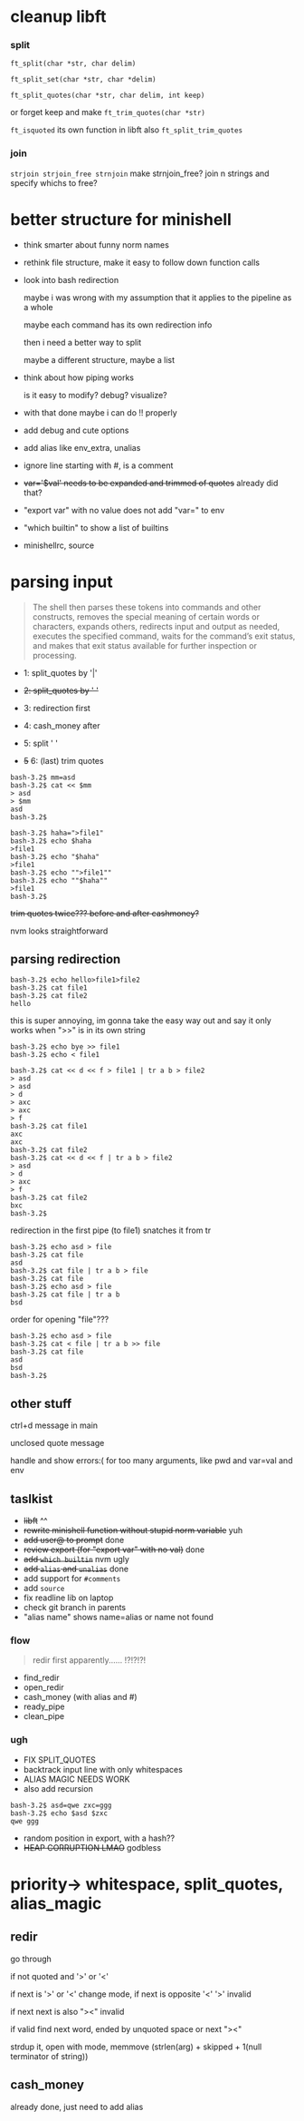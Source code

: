 # cleanup libft

### split
`ft_split(char *str, char delim)`

`ft_split_set(char *str, char *delim)`

`ft_split_quotes(char *str, char delim, int keep)`

or forget keep and make
`ft_trim_quotes(char *str)`


`ft_isquoted` its own function in libft
also `ft_split_trim_quotes`

### join
`strjoin strjoin_free strnjoin`
make strnjoin_free? join n strings and specify whichs to free?

# better structure for minishell

- think smarter about funny norm names

- rethink file structure, make it easy to follow down function calls

- look into bash redirection

    maybe i was wrong with my assumption that it applies to the pipeline as a whole

    maybe each command has its own redirection info

    then i need a better way to split

    maybe a different structure, maybe a list

- think about how piping works

    is it easy to modify? debug? visualize?

- with that done maybe i can do !! properly

- add debug and cute options

- add alias like env_extra, unalias

- ignore line starting with #, is a comment

- ~~var='$val' needs to be expanded and trimmed of quotes~~ already did that?
- "export var" with no value does not add "var=" to env

- "which builtin" to show a list of builtins

- minishellrc, source


# parsing input

> The shell then parses these tokens into commands and other constructs, removes the special meaning of certain words or characters, expands others, redirects input and output as needed, executes the specified command, waits for the command’s exit status, and makes that exit status available for further inspection or processing.


- 1: split_quotes by '|'

- ~~2: split_quotes by ' '~~

- 3: redirection first

- 4: cash_money after

- 5: split ' '

- ~~5~~ 6: (last) trim quotes
```
bash-3.2$ mm=asd
bash-3.2$ cat << $mm
> asd
> $mm
asd
bash-3.2$ 
```

```
bash-3.2$ haha=">file1"
bash-3.2$ echo $haha
>file1
bash-3.2$ echo "$haha"
>file1
bash-3.2$ echo "">file1""
bash-3.2$ echo ""$haha""
>file1
bash-3.2$ 
```
~~trim quotes twice??? before and after cashmoney?~~

nvm looks straightforward

## parsing redirection

```
bash-3.2$ echo hello>file1>file2
bash-3.2$ cat file1
bash-3.2$ cat file2
hello
```
this is super annoying, im gonna take the easy way out and say it only works when ">>" is in its own string
```
bash-3.2$ echo bye >> file1
bash-3.2$ echo < file1

bash-3.2$ cat << d << f > file1 | tr a b > file2
> asd
> asd
> d
> axc
> axc
> f
bash-3.2$ cat file1
axc
axc
bash-3.2$ cat file2
bash-3.2$ cat << d << f | tr a b > file2
> asd
> d
> axc
> f
bash-3.2$ cat file2
bxc
bash-3.2$ 
```
redirection in the first pipe (to file1) snatches it from tr

```
bash-3.2$ echo asd > file
bash-3.2$ cat file
asd
bash-3.2$ cat file | tr a b > file
bash-3.2$ cat file
bash-3.2$ echo asd > file
bash-3.2$ cat file | tr a b
bsd
```
order for opening "file"??? 
```
bash-3.2$ echo asd > file
bash-3.2$ cat < file | tr a b >> file
bash-3.2$ cat file
asd
bsd
bash-3.2$ 
```

## other stuff


ctrl+d message in main

unclosed quote message

handle and show errors:( for too many arguments, like pwd and var=val and env

## taslkist

- ~~libft~~ ^^
- ~~rewrite minishell function without stupid norm variable~~ yuh
- ~~add user@ to prompt~~ done
- ~~review export (for "export var" with no val)~~ done
- ~~add `which builtin`~~ nvm ugly
- ~~add `alias` and `unalias`~~ done
- add support for `#comments`
- add `source`
- fix readline lib on laptop
- check git branch in parents
- "alias name" shows name=alias or name not found

### flow

> redir first apparently...... !?!?!?!
- find_redir
- open_redir
- cash_money (with alias and #)
- ready_pipe
- clean_pipe

### ugh

- FIX SPLIT_QUOTES
- backtrack input line with only whitespaces
- ALIAS MAGIC NEEDS WORK
- also add recursion
```
bash-3.2$ asd=qwe zxc=ggg
bash-3.2$ echo $asd $zxc
qwe ggg
```
- random position in export, with a hash??
- ~~HEAP CORRUPTION LMAO~~ godbless

# priority-> whitespace, split_quotes, alias_magic
## redir
go through

if not quoted and '>' or '<'

if next is '>' or '<' change mode, if next is opposite '<' '>' invalid

if next next is also "><" invalid

if valid find next word, ended by unquoted space or next "><"

strdup it, open with mode, memmove (strlen(arg) + skipped + 1(null terminator of string))

## cash_money
already done, just need to add alias

